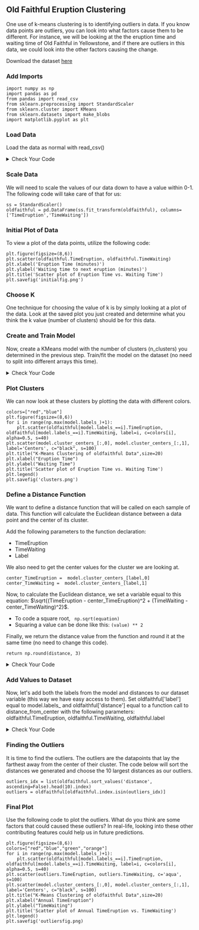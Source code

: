 ## Old Faithful Eruption Clustering
One use of k-means clustering is to identifying outliers in data. If you know data points are outliers, you can look into what factors cause them to be different. For instance, we will be looking at the the eruption time and waiting time of Old Faithful in Yellowstone, and if there are outliers in this data, we could look into the other factors causing the change.

Download the dataset [here](/datasets/oldfaithful.csv)

### Add Imports

```
import numpy as np
import pandas as pd
from pandas import read_csv
from sklearn.preprocessing import StandardScaler
from sklearn.cluster import KMeans
from sklearn.datasets import make_blobs
import matplotlib.pyplot as plt
```

### Load Data
Load the data as normal with read_csv()

<details markdown="1">

<summary>Check Your Code</summary>

```
oldfaithful = read_csv('oldfaithful.csv')
```

</details>

### Scale Data
We will need to scale the values of our data down to have a value within 0-1. The following code will take care of that for us:

```
ss = StandardScaler()
oldfaithful = pd.DataFrame(ss.fit_transform(oldfaithful), columns=['TimeEruption','TimeWaiting'])
```

### Initial Plot of Data
To view a plot of the data points, utilize the following code:

```
plt.figure(figsize=(8,6))
plt.scatter(oldfaithful.TimeEruption, oldfaithful.TimeWaiting)
plt.xlabel('Eruption Time (minutes)')
plt.ylabel('Waiting time to next eruption (minutes)')
plt.title('Scatter plot of Eruption Time vs. Waiting Time')
plt.savefig('initialfig.png')
```

### Choose K
One technique for choosing the value of k is by simply looking at a plot of the data. Look at the saved plot you just created and determine what you think the k value (number of clusters) should be for this data.

### Create and Train Model
Now, create a KMeans model with the number of clusters (n_clusters) you determined in the previous step.  Train/fit the model on the dataset (no need to split into different arrays this time).

<details markdown="1">

<summary>Check Your Code</summary>

```
km = KMeans(n_clusters=2)
model = km.fit(oldfaithful)
```
</details>

### Plot Clusters
We can now look at these clusters by plotting the data with different colors.

```
colors=["red","blue"]
plt.figure(figsize=(8,6))
for i in range(np.max(model.labels_)+1):
    plt.scatter(oldfaithful[model.labels_==i].TimeEruption, oldfaithful[model.labels_==i].TimeWaiting, label=i, c=colors[i], alpha=0.5, s=40)
plt.scatter(model.cluster_centers_[:,0], model.cluster_centers_[:,1], label='Centers', c="black", s=100)
plt.title("K-Means Clustering of oldfaithful Data",size=20)
plt.xlabel("Eruption Time")
plt.ylabel("Waiting Time")
plt.title('Scatter plot of Eruption Time vs. Waiting Time')
plt.legend()
plt.savefig('clusters.png')
```

###  Define a Distance Function
We want to define a distance function that will be called on each sample of data. This function will calculate the Euclidean distance between a data point and the center of its cluster.

Add the following parameters to the function declaration:
- TimeEruption
- TimeWaiting
- Label

We also need to get the center values for the cluster we are looking at.
```
center_TimeEruption =  model.cluster_centers_[label,0]
center_TimeWaiting =  model.cluster_centers_[label,1]
```

Now, to calculate the Euclidean distance, we set a variable equal to this equation: $\sqrt{(TimeEruption - center_TimeEruption)^2 + (TimeWaiting - center_TimeWaiting)^2}$.
- To code a square root, ``` np.sqrt(equation)```
- Squaring a value can be done like this: ``` (value) ** 2 ```

Finally, we return the distance value from the function and round it at the same time (no need to change this code).
```
return np.round(distance, 3)
```

<details markdown="1">

<summary>Check Your Code</summary>

```
def distance_from_center(TimeEruption, TimeWaiting, label):
    center_TimeEruption =  model.cluster_centers_[label,0]
    center_TimeWaiting =  model.cluster_centers_[label,1]
    distance = np.sqrt((TimeEruption - center_TimeEruption) ** 2 + (TimeWaiting - center_TimeWaiting) ** 2)
    return np.round(distance, 3)
```

</details>

### Add Values to Dataset
Now, let's add both the labels from the model and distances to our dataset variable (this way we have easy access to them).  Set oldfaithful['label'] equal to model.labels_ and oldfaithful['distance'] equal to a function call to distance_from_center with the following parameters: oldfaithful.TimeEruption, oldfaithful.TimeWaiting, oldfaithful.label

<details markdown="1">

<summary>Check Your Code</summary>

```
oldfaithful['label'] = model.labels_
oldfaithful['distance'] = distance_from_center(oldfaithful.TimeEruption, oldfaithful.TimeWaiting, oldfaithful.label)
```

</details>

### Finding the Outliers
It is time to find the outliers. The outliers are the datapoints that lay the farthest away from the center of their cluster. The code below will sort the distances we generated and choose the 10 largest distances as our outliers.

```
outliers_idx = list(oldfaithful.sort_values('distance', ascending=False).head(10).index)
outliers = oldfaithful[oldfaithful.index.isin(outliers_idx)]
```

### Final Plot
Use the following code to plot the outliers.  What do you think are some factors that could caused these outliers? In real-life, looking into these other contributing features could help us in future predictions.

```
plt.figure(figsize=(8,6))
colors=["red","blue","green","orange"]
for i in range(np.max(model.labels_)+1):
    plt.scatter(oldfaithful[model.labels_==i].TimeEruption, oldfaithful[model.labels_==i].TimeWaiting, label=i, c=colors[i], alpha=0.5, s=40)
plt.scatter(outliers.TimeEruption, outliers.TimeWaiting, c='aqua', s=100)
plt.scatter(model.cluster_centers_[:,0], model.cluster_centers_[:,1], label='Centers', c="black", s=100)
plt.title("K-Means Clustering of oldfaithful Data",size=20)
plt.xlabel("Annual TimeEruption")
plt.ylabel("TimeWaiting")
plt.title('Scatter plot of Annual TimeEruption vs. TimeWaiting')
plt.legend()
plt.savefig('outliersfig.png)
```


